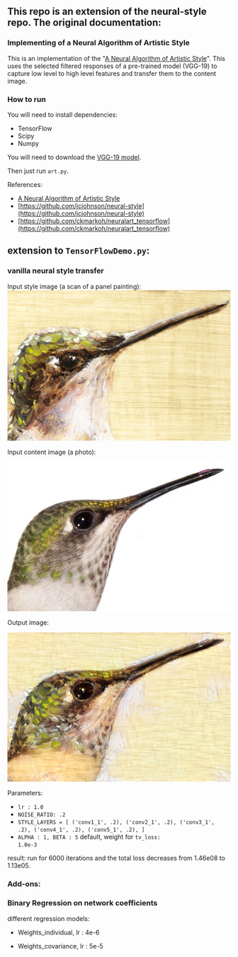 ## This repo is an extension of the neural-style repo. The original documentation: 
### Implementing of a Neural Algorithm of Artistic Style ###

This is an implementation of the "[A Neural Algorithm of Artistic Style](http://arxiv.org/abs/1508.06576)". This uses the selected filtered responses of a pre-trained model (VGG-19) to capture low level to high level features and transfer them to the content image.

### How to run

You will need to install dependencies:

- TensorFlow
- Scipy
- Numpy

You will need to download the [VGG-19 model](http://www.vlfeat.org/matconvnet/models/imagenet-vgg-verydeep-19.mat).

Then just run <code>art.py</code>.

References:
- [A Neural Algorithm of Artistic Style](http://arxiv.org/abs/1508.06576)
- [https://github.com/jcjohnson/neural-style](https://github.com/jcjohnson/neural-style)
- [https://github.com/ckmarkoh/neuralart_tensorflow](https://github.com/ckmarkoh/neuralart_tensorflow)

## extension to <code>TensorFlowDemo.py</code>:

### vanilla neural style transfer

Input style image (a scan of a panel painting):
![Input style image](imgs/Nr2_original_p1-ds.jpg)

Input content image (a photo):

![Input content image](imgs/hummingbird-photo_p1-rot.jpg)

Output image:

![Output](imgs/6000.png)

Parameters: 
- <code>lr : 1.0 </code>
- <code>NOISE_RATIO: .2</code>
- <code>STYLE_LAYERS = [
    ('conv1_1', .2),
    ('conv2_1', .2),
    ('conv3_1', .2),
    ('conv4_1', .2),
    ('conv5_1', .2),
]</code>
- <code>ALPHA : 1, BETA : 5</code> default, weight for <code>tv_loss: 1.0e-3</code>

result: run for 6000 iterations and the total loss decreases from 1.46e08 to 1.13e05.

### Add-ons:

### Binary Regression on network coefficients 

different regression models:

- Weights_individual,
  lr : 4e-6

- Weights_covariance,
  lr : 5e-5
